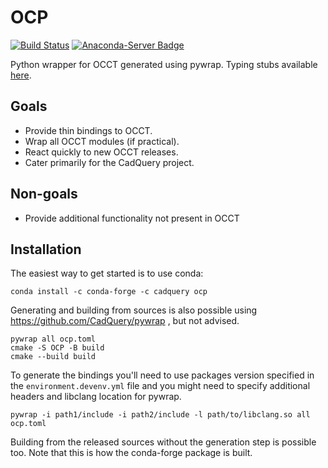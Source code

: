 # OCP

[![Build Status](https://dev.azure.com/cadquery/OCP/_apis/build/status/CadQuery.OCP?branchName=master)](https://dev.azure.com/cadquery/OCP/_build/latest?definitionId=5&branchName=master)
[![Anaconda-Server Badge](https://anaconda.org/cadquery/ocp/badges/installer/conda.svg)](https://conda.anaconda.org/cadquery)

Python wrapper for OCCT generated using pywrap. Typing stubs available [here](https://github.com/CadQuery/OCP-stubs).

## Goals
* Provide thin bindings to OCCT.
* Wrap all OCCT modules (if practical).
* React quickly to new OCCT releases.
* Cater primarily for the CadQuery project.

## Non-goals
* Provide additional functionality not present in OCCT

## Installation
The easiest way to get started is to use conda:
```
conda install -c conda-forge -c cadquery ocp
```
Generating and building from sources is also possible using https://github.com/CadQuery/pywrap , but not advised.
```
pywrap all ocp.toml
cmake -S OCP -B build
cmake --build build
```
To generate the bindings you'll need to use packages version specified in the `environment.devenv.yml` file and you might need to specify additional headers and libclang location for pywrap.
```
pywrap -i path1/include -i path2/include -l path/to/libclang.so all ocp.toml
```
Building from the released sources without the generation step is possible too. Note that this is how the conda-forge package is built.
